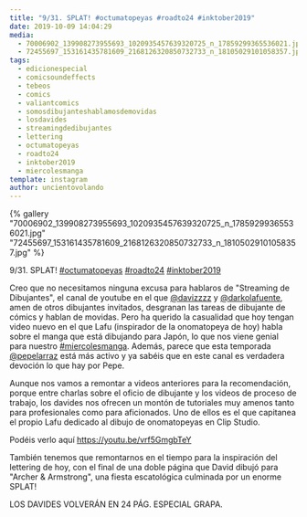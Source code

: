 ```yaml
---
title: "9/31. SPLAT! #octumatopeyas #roadto24 #inktober2019"
date: 2019-10-09 14:04:29
media: 
  - 70006902_139908273955693_1020935457639320725_n_17859299365536021.jpg
  - 72455697_153161435781609_2168126320850732733_n_18105029101058357.jpg
tags: 
  - edicionespecial
  - comicsoundeffects
  - tebeos
  - comics
  - valiantcomics
  - somosdibujanteshablamosdemovidas
  - losdavides
  - streamingdedibujantes
  - lettering
  - octumatopeyas
  - roadto24
  - inktober2019
  - miercolesmanga
template: instagram
author: uncientovolando
---
```


{% gallery "70006902_139908273955693_1020935457639320725_n_17859299365536021.jpg" "72455697_153161435781609_2168126320850732733_n_18105029101058357.jpg" %}

9/31. SPLAT! [#octumatopeyas](/tags/octumatopeyas) [#roadto24](/tags/roadto24) [#inktober2019](/tags/inktober2019)

Creo que no necesitamos ninguna excusa para hablaros de "Streaming de Dibujantes", el canal de youtube en el que [@davizzzz](https://instagram.com/davizzzz) y [@darkolafuente](https://instagram.com/darkolafuente), amen de otros dibujantes invitados, desgranan las tareas de dibujante de cómics y hablan de movidas. Pero ha querido la casualidad que hoy tengan video nuevo en el que Lafu (inspirador de la onomatopeya de hoy) habla sobre el manga que está dibujando para Japón, lo que nos viene genial para nuestro [#miercolesmanga](/tags/miercolesmanga). Además, parece que esta temporada [@pepelarraz](https://instagram.com/pepelarraz) está más activo y ya sabéis que en este canal es verdadera devoción lo que hay por Pepe.

Aunque nos vamos a remontar a videos anteriores para la recomendación, porque entre charlas sobre el oficio de dibujante y los videos de proceso de trabajo, los davides nos ofrecen un montón de tutoriales muy amenos tanto para profesionales como para aficionados. Uno de ellos es el que capitanea el propio Lafu dedicado al dibujo de onomatopeyas en Clip Studio.

Podéis verlo aquí <https://youtu.be/vrf5GmgbTeY>

También tenemos que remontarnos en el tiempo para la inspiración del lettering de hoy, con el final de una doble página que David dibujó para "Archer & Armstrong", una fiesta escatológica culminada por un enorme SPLAT!

LOS DAVIDES VOLVERÁN EN 24 PÁG. ESPECIAL GRAPA.
